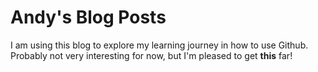 # Andy's Blog Posts

I am using this blog to explore my learning journey in how to use Github.
Probably not very interesting for now, but I'm pleased to get **this** far!
